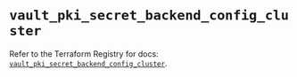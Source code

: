 # `vault_pki_secret_backend_config_cluster`

Refer to the Terraform Registry for docs: [`vault_pki_secret_backend_config_cluster`](https://registry.terraform.io/providers/hashicorp/vault/4.4.0/docs/resources/pki_secret_backend_config_cluster).
